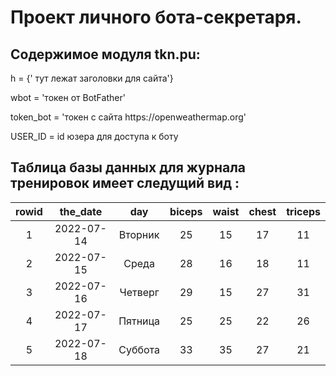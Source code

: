<h1>Проект личного бота-секретаря.</h1>


<h2>Содержимое модуля tkn.pu:</h2>

<p>h = {' тут лежат заголовки для сайта'}</p>
<p>wbot = 'токен от BotFather'</p>
<p>token_bot = 'токен с сайта https://openweathermap.org'</p>
<p>USER_ID = id юзера для доступа к боту</p>


<h2>Таблица базы данных для журнала тренировок имеет следущий вид :</h2>

| rowid | the_date | day | biceps | waist | chest | triceps |
| :---: | :---: | :---: | :---: | :---: | :---: | :---: |
| 1 | 2022-07-14 | Вторник | 25 | 15 | 17 | 11 |
| 2 | 2022-07-15 | Среда | 28 | 16 | 18 | 11 |
| 3 | 2022-07-16 | Четверг | 29 | 15 | 27 | 31 |
| 4 | 2022-07-17 | Пятница | 25 | 25 | 22 | 26 |
| 5 | 2022-07-18 | Суббота | 33 | 35 | 27 | 21 |
